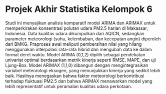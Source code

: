 <h1>Projek Akhir Statistika Kelompok 6</h1>
Studi ini menyajikan analisis komparatif model ARIMA dan ARIMAX untuk memperkirakan konsentrasi polutan udara PM2.5 harian di Makassar, Indonesia. Data kualitas udara dikumpulkan dari AQICN, sedangkan parameter meteorologi (suhu, kelembaban, dan kecepatan angin) diperoleh dari BMKG. Praproses awal meliputi pembersihan nilai yang hilang menggunakan interpolasi rata-rata hibrid dan mengubah data ke dalam format deret waktu. Model ARIMA (0,1,2) dipilih sebagai pendekatan univariat optimal berdasarkan metrik kinerja seperti RMSE, MAPE, dan uji Ljung-Box. Model ARIMAX (1,1,0) dibangun dengan mengintegrasikan variabel meteorologi eksogen, yang menunjukkan kinerja yang sedikit lebih baik. Hasilnya menegaskan bahwa faktor meteorologi berkontribusi terhadap fluktuasi PM2.5 dan bahwa ARIMAX menawarkan model yang lebih representatif untuk peramalan kualitas udara perkotaan.
